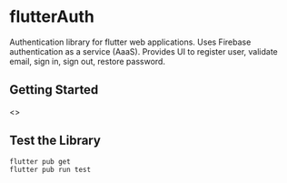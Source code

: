 # flutterAuth
Authentication library for flutter web applications. Uses Firebase authentication as a service (AaaS).
Provides UI to register user, validate email, sign in, sign out, restore password.

## Getting Started

<>

## Test the Library

```
flutter pub get
flutter pub run test
```
